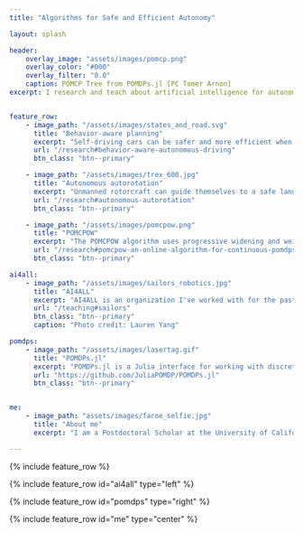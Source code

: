 ```yaml
---
title: "Algorithms for Safe and Efficient Autonomy"

layout: splash

header:
    overlay_image: "assets/images/pomcp.png"
    overlay_color: "#000"
    overlay_filter: "0.0"
    caption: POMCP Tree from POMDPs.jl [PC Tomer Arnon]
excerpt: I research and teach about artificial intelligence for autonomous vehicles.


feature_row:
    - image_path: "/assets/images/states_and_road.svg"
      title: "Behavior-aware planning"
      excerpt: "Self-driving cars can be safer and more efficient when they reason about latent states related to behavior."
      url: "/research#behavior-aware-autonomous-driving"
      btn_class: "btn--primary"

    - image_path: "/assets/images/trex_600.jpg"
      title: "Autonomous autorotation"
      excerpt: "Unmanned rotorcraft can guide themselves to a safe landing without power using a maneuver called autorotation."
      url: "/research#autonomous-autorotation"
      btn_class: "btn--primary"

    - image_path: "/assets/images/pomcpow.png"
      title: "POMCPOW"
      excerpt: "The POMCPOW algorithm uses progressive widening and weighted particle filtering to approximately solve continuous POMDPs."
      url: "/research#pomcpow-an-online-algorithm-for-continuous-pomdps"
      btn_class: "btn--primary"

ai4all:
    - image_path: "/assets/images/sailors_robotics.jpg"
      title: "AI4ALL"
      excerpt: "AI4ALL is an organization I've worked with for the past three years to increase diversity and inclusion in artificial intelligence. [Photo credit: Lauren Yang]"
      url: "/teaching#sailors"
      btn_class: "btn--primary"
      caption: "Photo credit: Lauren Yang"

pomdps:
    - image_path: "/assets/images/lasertag.gif"
      title: "POMDPs.jl"
      excerpt: "POMDPs.jl is a Julia interface for working with discrete and continuous, fully and partially observable Markov decision processes (See an example [here](https://nbviewer.jupyter.org/url/zachary.sunberg.net/assets/notebooks/pomdps_lightdark_demo.ipynb))."
      url: "https://github.com/JuliaPOMDP/POMDPs.jl"
      btn_class: "btn--primary"


me:
    - image_path: "assets/images/faroe_selfie.jpg"
      title: "About me"
      excerpt: "I am a Postdoctoral Scholar at the University of California, Berkeley researching artificial intelligence applied to control autonomous vehicles. I'm currently seeking a faculty position in the western United States. If you are interested in the research I do, please [contact me](/contact)."

---
```


{% include feature_row %}

{% include feature_row id="ai4all" type="left" %}

{% include feature_row id="pomdps" type="right" %}

{% include feature_row id="me" type="center" %}
